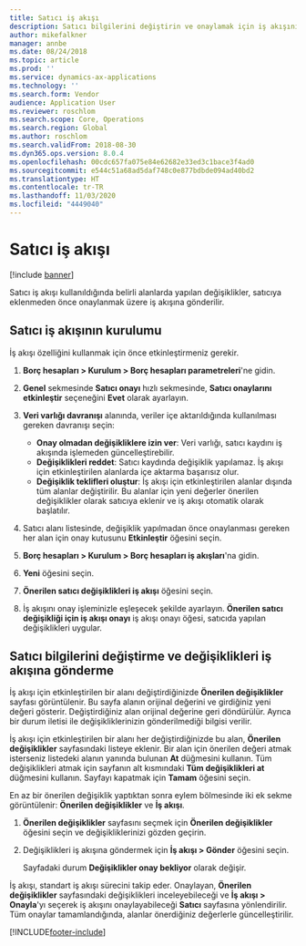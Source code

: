```yaml
---
title: Satıcı iş akışı
description: Satıcı bilgilerini değiştirin ve onaylamak için iş akışını kullanın.
author: mikefalkner
manager: annbe
ms.date: 08/24/2018
ms.topic: article
ms.prod: ''
ms.service: dynamics-ax-applications
ms.technology: ''
ms.search.form: Vendor
audience: Application User
ms.reviewer: roschlom
ms.search.scope: Core, Operations
ms.search.region: Global
ms.author: roschlom
ms.search.validFrom: 2018-08-30
ms.dyn365.ops.version: 8.0.4
ms.openlocfilehash: 00cdc657fa075e84e62682e33ed3c1bace3f4ad0
ms.sourcegitcommit: e544c51a68ad5daf748c0e877bdbde094ad40bd2
ms.translationtype: HT
ms.contentlocale: tr-TR
ms.lasthandoff: 11/03/2020
ms.locfileid: "4449040"
---
```

# <a name="vendor-workflow"></a>Satıcı iş akışı

[!include [banner](../includes/banner.md)]

Satıcı iş akışı kullanıldığında belirli alanlarda yapılan değişiklikler, satıcıya eklenmeden önce onaylanmak üzere iş akışına gönderilir.

## <a name="set-up-the-vendor-workflow"></a>Satıcı iş akışının kurulumu

İş akışı özelliğini kullanmak için önce etkinleştirmeniz gerekir.

1. **Borç hesapları \> Kurulum \> Borç hesapları parametreleri**'ne gidin.
2. **Genel** sekmesinde **Satıcı onayı** hızlı sekmesinde, **Satıcı onaylarını etkinleştir** seçeneğini **Evet** olarak ayarlayın.
3. **Veri varlığı davranışı** alanında, veriler içe aktarıldığında kullanılması gereken davranışı seçin:

    - **Onay olmadan değişikliklere izin ver**: Veri varlığı, satıcı kaydını iş akışında işlemeden güncelleştirebilir.
    - **Değişiklikleri reddet**: Satıcı kaydında değişiklik yapılamaz. İş akışı için etkinleştirilen alanlarda içe aktarma başarısız olur.
    - **Değişiklik teklifleri oluştur**: İş akışı için etkinleştirilen alanlar dışında tüm alanlar değiştirilir. Bu alanlar için yeni değerler önerilen değişiklikler olarak satıcıya eklenir ve iş akışı otomatik olarak başlatılır.

4. Satıcı alanı listesinde, değişiklik yapılmadan önce onaylanması gereken her alan için onay kutusunu **Etkinleştir** öğesini seçin.
5. **Borç hesapları \> Kurulum \> Borç hesapları iş akışları**'na gidin.
6. **Yeni** öğesini seçin.
7. **Önerilen satıcı değişiklikleri iş akışı** öğesini seçin. 
8. İş akışını onay işleminizle eşleşecek şekilde ayarlayın. **Önerilen satıcı değişikliği için iş akışı onayı** iş akışı onayı öğesi, satıcıda yapılan değişiklikleri uygular.

## <a name="change-vendor-information-and-submit-the-changes-to-the-workflow"></a>Satıcı bilgilerini değiştirme ve değişiklikleri iş akışına gönderme

İş akışı için etkinleştirilen bir alanı değiştirdiğinizde **Önerilen değişiklikler** sayfası görüntülenir. Bu sayfa alanın orijinal değerini ve girdiğiniz yeni değeri gösterir. Değiştirdiğiniz alan orijinal değerine geri döndürülür. Ayrıca bir durum iletisi ile değişikliklerinizin gönderilmediği bilgisi verilir. 

İş akışı için etkinleştirilen bir alanı her değiştirdiğinizde bu alan, **Önerilen değişiklikler** sayfasındaki listeye eklenir. Bir alan için önerilen değeri atmak isterseniz listedeki alanın yanında bulunan **At** düğmesini kullanın. Tüm değişiklikleri atmak için sayfanın alt kısmındaki **Tüm değişiklikleri at** düğmesini kullanın. Sayfayı kapatmak için **Tamam** öğesini seçin.

En az bir önerilen değişiklik yaptıktan sonra eylem bölmesinde iki ek sekme görüntülenir: **Önerilen değişiklikler** ve **İş akışı**.

1. **Önerilen değişiklikler** sayfasını seçmek için **Önerilen değişiklikler** öğesini seçin ve değişikliklerinizi gözden geçirin.
2. Değişiklikleri iş akışına göndermek için **İş akışı \> Gönder** öğesini seçin.

    Sayfadaki durum **Değişiklikler onay bekliyor** olarak değişir.

İş akışı, standart iş akışı sürecini takip eder. Onaylayan, **Önerilen değişiklikler** sayfasındaki değişiklikleri inceleyebileceği ve **İş akışı \> Onayla**'yı seçerek iş akışını onaylayabileceği **Satıcı** sayfasına yönlendirilir. Tüm onaylar tamamlandığında, alanlar önerdiğiniz değerlerle güncelleştirilir.


[!INCLUDE[footer-include](../../includes/footer-banner.md)]